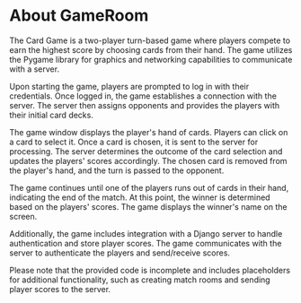 # About GameRoom

The Card Game is a two-player turn-based game where players compete to earn the highest score by choosing cards from their hand. The game utilizes the Pygame library for graphics and networking capabilities to communicate with a server.

Upon starting the game, players are prompted to log in with their credentials. Once logged in, the game establishes a connection with the server. The server then assigns opponents and provides the players with their initial card decks.

The game window displays the player's hand of cards. Players can click on a card to select it. Once a card is chosen, it is sent to the server for processing. The server determines the outcome of the card selection and updates the players' scores accordingly. The chosen card is removed from the player's hand, and the turn is passed to the opponent.

The game continues until one of the players runs out of cards in their hand, indicating the end of the match. At this point, the winner is determined based on the players' scores. The game displays the winner's name on the screen.

Additionally, the game includes integration with a Django server to handle authentication and store player scores. The game communicates with the server to authenticate the players and send/receive scores.

Please note that the provided code is incomplete and includes placeholders for additional functionality, such as creating match rooms and sending player scores to the server.